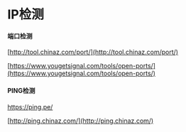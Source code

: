 # IP检测

#### 端口检测

[http://tool.chinaz.com/port/](http://tool.chinaz.com/port/)

[https://www.yougetsignal.com/tools/open-ports/](https://www.yougetsignal.com/tools/open-ports/)

#### PING检测

https://ping.pe/

[http://ping.chinaz.com/](http://ping.chinaz.com/)


